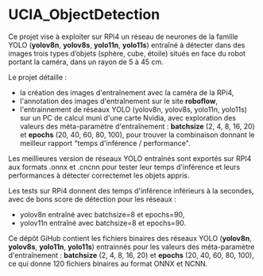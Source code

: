 # UCIA_ObjectDetection
Ce projet vise à exploiter sur RPi4 un réseau de neurones de la famille YOLO (**yolov8n**, **yolov8s**, **yolo11n**, **yolo11s**) entraîné à détecter dans des images trois types d’objets (sphère, cube, étoile) situés en face du robot portant la caméra, dans un rayon de 5 à 45 cm.

Le projet détaille :
- la création des images d'entraînement avec la caméra de la RPi4,
- l'annotation des images d'entraînement sur le site **roboflow**,
- l'entrainnement de réseaux YOLO (yolov8n, yolov8s, yolo11n, yolo11s) sur un PC de calcul muni d'une carte Nvidia, avec exploration des valeurs des méta-paramètre d'entraînement : **batchsize** (2, 4, 8, 16, 20) et **epochs** (20, 40, 60, 80, 100), pour trouver la combinaison donnant le meilleur rapport "temps d'inférence / performance".

Les meillieures version de réseaux YOLO entraînés sont exportés sur RPI4 aux formats .onnx et .cncnn pour tester leur temps d'inférence et leurs performances à détecter correctemet les objets appris.

Les tests sur RPi4 donnent des temps d'inférence inférieurs à la secondes, avec de bons score de détection pour les réseaux :
- yolov8n entraîné avec batchsize=8 et epochs=90,
- yolov11n entraîné avec batchsize=8 et epochs=90.


Ce dépôt GiHub contient les fichiers binaires des réseaux YOLO (**yolov8n**, **yolov8s**, **yolo11n**, **yolo11s**) entrainnés pour les valeurs des méta-paramètre d'entraînement : **batchsize** (2, 4, 8, 16, 20) et **epochs** (20, 40, 60, 80, 100), ce qui donne 120 fichiers binaires au format ONNX et NCNN.


